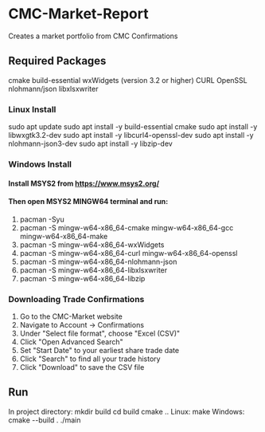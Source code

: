 # CMC-Market-Report

Creates a market portfolio from CMC Confirmations 

## Required Packages
cmake
build-essential
wxWidgets (version 3.2 or higher)
CURL
OpenSSL 
nlohmann/json
libxlsxwriter

### Linux Install
sudo apt update
sudo apt install -y build-essential cmake
sudo apt install -y libwxgtk3.2-dev
sudo apt install -y libcurl4-openssl-dev
sudo apt install -y nlohmann-json3-dev
sudo apt install -y libzip-dev

### Windows Install
#### Install MSYS2 from https://www.msys2.org/
#### Then open MSYS2 MINGW64 terminal and run:

1. pacman -Syu
2. pacman -S mingw-w64-x86_64-cmake mingw-w64-x86_64-gcc mingw-w64-x86_64-make
3. pacman -S mingw-w64-x86_64-wxWidgets
4. pacman -S mingw-w64-x86_64-curl mingw-w64-x86_64-openssl
5. pacman -S mingw-w64-x86_64-nlohmann-json
6. pacman -S mingw-w64-x86_64-libxlsxwriter
7. pacman -S mingw-w64-x86_64-libzip

### Downloading Trade Confirmations
1. Go to the CMC-Market website
2. Navigate to Account -> Confirmations
3. Under "Select file format", choose "Excel (CSV)"
4. Click "Open Advanced Search"
5. Set "Start Date" to your earliest share trade date
6. Click "Search" to find all your trade history
7. Click "Download" to save the CSV file

## Run
In project directory:
mkdir build
cd build
cmake ..
Linux: make
Windows: cmake --build .
./main
